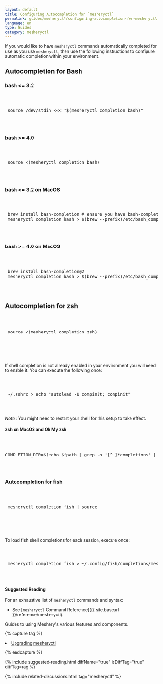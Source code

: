 ```yaml
---
layout: default
title: Configuring Autocompletion for `mesheryctl`
permalink: guides/mesheryctl/configuring-autocompletion-for-mesheryctl
language: en
type: Guides
category: mesheryctl
---
```


If you would like to have `mesheryctl` commands automatically completed for use as you use `mesheryctl`, then use the following instructions to configure automatic completion within your environment.

## Autocompletion for Bash

### bash <= 3.2

 <pre class="codeblock-pre"><div class="codeblock">
 <div class="clipboardjs">
 source /dev/stdin <<< "$(mesheryctl completion bash)"
 </div></div>
 </pre>

### bash >= 4.0

 <pre class="codeblock-pre"><div class="codeblock">
 <div class="clipboardjs">
 source <(mesheryctl completion bash)
 </div></div>
 </pre>

### bash <= 3.2 on MacOS

 <pre class="codeblock-pre"><div class="codeblock">
 <div class="clipboardjs">
 brew install bash-completion # ensure you have bash-completion 1.3+
 mesheryctl completion bash > $(brew --prefix)/etc/bash_completion.d/mesheryctl
 </div></div>
 </pre>

### bash >= 4.0 on MacOS

 <pre class="codeblock-pre"><div class="codeblock">
 <div class="clipboardjs">
 brew install bash-completion@2
 mesheryctl completion bash > $(brew --prefix)/etc/bash_completion.d/mesheryctl
 </div></div>
 </pre>

## Autocompletion for zsh

 <pre class="codeblock-pre"><div class="codeblock">
 <div class="clipboardjs">
 source <(mesheryctl completion zsh)
 </div></div>
 </pre><br>

If shell completion is not already enabled in your environment you will need to enable it. You can execute the following once:

 <pre class="codeblock-pre"><div class="codeblock">
 <div class="clipboardjs">
 ~/.zshrc > echo "autoload -U compinit; compinit"
 </div></div>
 </pre>

_Note_ : You might need to restart your shell for this setup to take effect.

#### zsh on MacOS and Oh My zsh

 <pre class="codeblock-pre"><div class="codeblock">
 <div class="clipboardjs">
COMPLETION_DIR=$(echo $fpath | grep -o '[^ ]*completions' | grep -v cache) && mkdir -p $COMPLETION_DIR && mesheryctl completion zsh > "${COMPLETION_DIR}/_mesheryctl"
 </div></div>
 </pre>

### Autocompletion for fish

 <pre class="codeblock-pre"><div class="codeblock">
 <div class="clipboardjs">
 mesheryctl completion fish | source
 </div></div>
 </pre><br>

To load fish shell completions for each session, execute once:

 <pre class="codeblock-pre"><div class="codeblock">
 <div class="clipboardjs">
 mesheryctl completion fish > ~/.config/fish/completions/mesheryctl.fish
 </div></div>
 </pre>

#### Suggested Reading

For an exhaustive list of `mesheryctl` commands and syntax:

- See [`mesheryctl` Command Reference]({{ site.baseurl }}/reference/mesheryctl).

Guides to using Meshery's various features and components.

{% capture tag %}

<li><a href="{{ site.baseurl }}/guides/upgrade#upgrading-meshery-cli">Upgrading mesheryctl</a></li>

{% endcapture %}

{% include suggested-reading.html diffName="true" isDiffTag="true" diffTag=tag %}

{% include related-discussions.html tag="mesheryctl" %}
